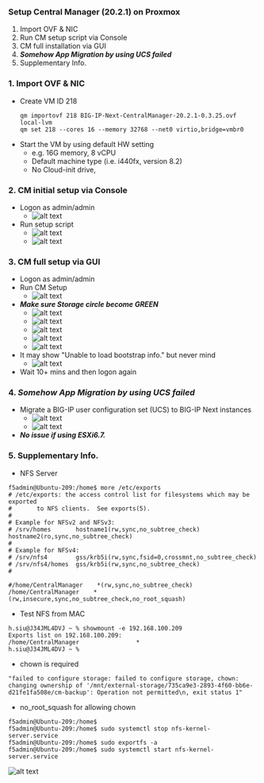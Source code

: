 ### Setup Central Manager (20.2.1) on Proxmox
1. Import OVF & NIC
2. Run CM setup script via Console
3. CM full installation via GUI
4. ***Somehow App Migration by using UCS failed***
5. Supplementary Info.

### 1. Import OVF & NIC
+ Create VM ID 218
  ```
  qm importovf 218 BIG-IP-Next-CentralManager-20.2.1-0.3.25.ovf local-lvm
  qm set 218 --cores 16 --memory 32768 --net0 virtio,bridge=vmbr0
  ```
+ Start the VM by using default HW setting
  + e.g. 16G memory, 8 vCPU
  + Default machine type (i.e. i440fx, version 8.2)
  + No Cloud-init drive, 

### 2. CM initial setup via Console
+ Logon as admin/admin
  + ![alt text](image-29.png)
+ Run setup script
  + ![alt text](image-30.png)
  + ![alt text](image-31.png)

### 3. CM full setup via GUI
+ Logon as admin/admin
+ Run CM Setup
  + ![alt text](image-32.png)
+ ***Make sure Storage circle become GREEN*** 
  + ![alt text](image-34.png)
  + ![alt text](image-33.png)
  + ![alt text](image-35.png)
  + ![alt text](image-36.png)
  + ![alt text](image-37.png)
+ It may show "Unable to load bootstrap info." but never mind
  + ![alt text](image-38.png)
+ Wait 10+ mins and then logon again 

### 4. ***Somehow App Migration by using UCS failed***
+ Migrate a BIG-IP user configuration set (UCS) to BIG-IP Next instances
  + ![alt text](image-39.png)
  + ![alt text](image-40.png)
+ ***No issue if using ESXi6.7.***

### 5. Supplementary Info.
+ NFS Server
```
f5admin@Ubuntu-209:/home$ more /etc/exports
# /etc/exports: the access control list for filesystems which may be exported
#		to NFS clients.  See exports(5).
#
# Example for NFSv2 and NFSv3:
# /srv/homes       hostname1(rw,sync,no_subtree_check) hostname2(ro,sync,no_subtree_check)
#
# Example for NFSv4:
# /srv/nfs4        gss/krb5i(rw,sync,fsid=0,crossmnt,no_subtree_check)
# /srv/nfs4/homes  gss/krb5i(rw,sync,no_subtree_check)
#

#/home/CentralManager    *(rw,sync,no_subtree_check)
/home/CentralManager	*(rw,insecure,sync,no_subtree_check,no_root_squash)
```

+ Test NFS from MAC
```
h.siu@J34JML4DVJ ~ % showmount -e 192.168.100.209
Exports list on 192.168.100.209:
/home/CentralManager                *
h.siu@J34JML4DVJ ~ %
```

+ chown is required
```
"failed to configure storage: failed to configure storage, chown: changing ownership of '/mnt/external-storage/735ca9e3-2893-4f60-bb6e-d21fe1fa508e/cm-backup': Operation not permitted\n, exit status 1"
```

+ no_root_squash for allowing chown
```
f5admin@Ubuntu-209:/home$
f5admin@Ubuntu-209:/home$ sudo systemctl stop nfs-kernel-server.service
f5admin@Ubuntu-209:/home$ sudo exportfs -a
f5admin@Ubuntu-209:/home$ sudo systemctl start nfs-kernel-server.service
```
![alt text](image-41.png)